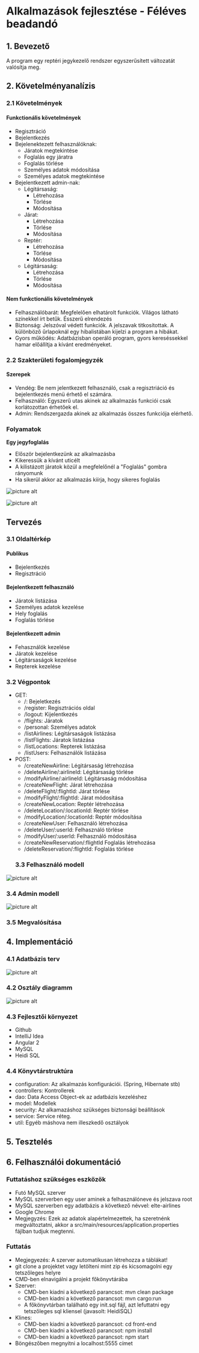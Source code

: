 # Alkalmazások fejlesztése - Féléves beadandó
## 1. Bevezető
A program egy reptéri jegykezelő rendszer egyszerűsített változatát valósítja meg.
## 2. Követelményanalízis
### 2.1 Követelmények
#### Funkctionális követelmények
* Regisztráció
* Bejelentkezés
* Bejelenektezett felhasználóknak:
  * Járatok megtekintése
  * Foglalás egy járatra
  * Foglalás törlése
  * Személyes adatok módosítása
  * Személyes adatok megtekintése
* Bejelentkezett admin-nak:
  * Légitársaság:
     * Létrehozása
      * Törlése
      * Módosítása
   * Járat:
     * Létrehozása
      * Törlése
      * Módosítása
   * Reptér:
     * Létrehozása
      * Törlése
      * Módosítása
   * Légitársaság:
     * Létrehozása
      * Törlése
      * Módosítása
   
#### Nem funkctionális követelmények
* Felhasználóbarát: Megfelelően elhatárolt funkciók. Világos látható színekkel írt betűk. Ésszerű elrendezés
* Biztonság: Jelszóval védett funkciók. A jelszavak titkosítottak. A különböző űrlapoknál egy hibalistában kijelzi a program a hibákat.
* Gyors működés: Adatbázisban operáló program, gyors kereséssekkel hamar előállítja a kívánt eredményeket.

### 2.2 Szakterületi fogalomjegyzék
#### Szerepek
* Vendég: Be nem jelentkezett felhasználó, csak a regisztriáció és bejelentkezés menü érhető el számára.
* Felhasználó: Egyszerű utas akinek az alkalmazás funkciói csak korlátozottan érhetőek el.
* Admin: Rendszergazda akinek az alkalmazás összes funkciója elérhető.
### Folyamatok
**Egy jegyfoglalás**
* Először bejelentkezünk az alkalmazásba
* Kikeressük a kívánt uticélt
* A kilistázott járatok közül a megfelelőnél a "Foglalás" gombra rányomunk
* Ha sikerül akkor az alkalmazás kiírja, hogy sikeres foglalás

 ![picture alt](https://github.com/Angerbrood/airlines-lister/blob/develop/img/Abstract_Flow.jpg "Title is optional")
 
 ![picture alt](https://github.com/Angerbrood/airlines-lister/blob/develop/img/Create_Reservation.jpg "Title is optional")
## Tervezés
### 3.1 Oldaltérkép
#### Publikus
* Bejelentkezés
* Regisztráció
#### Bejelentkezett felhasználó
* Járatok listázása
* Személyes adatok kezelése
* Hely foglalás
* Foglalás törlése
#### Bejelentkezett admin
* Fehasználók kezelése
* Járatok kezelése
* Légitársaságok kezelése
* Repterek kezelése
### 3.2 Végpontok
* GET:
  * /: Bejeletkezés
  * /register: Regisztrációs oldal
  * /logout: Kijelentkezés
  * /flights: Járatok
  * /personal: Személyes adatok
  * /listAirlines: Légitársaságok listázása
  * /listFlights: Járatok listázása
  * /listLocations: Repterek listázása
  * /listUsers: Felhasználók listázása
* POST:  
  * /createNewAirline: Légitársaság létrehozása
  * /deleteAirline/:airlineId: Légitársaság törlése
  * /modifyAirline/:airlineId: Légitársaság módosítása
  * /createNewFlight: Járat létrehozása
  * /deleteFlight/:flightId: Járat törlése
  * /modifyFlight/:flightId: Járat módosítása
  * /createNewLocation: Reptér létrehozása
  * /deleteLocation/:locationId: Reptér törlése
  * /modifyLocation/:locationId: Reptér módosítása
  * /createNewUser: Felhasználó létrehozása
  * /deleteUser/:userId: Felhasználó törlése
  * /modifyUser/:userId: Felhasználó módosítása
  * /createNewReservation/:flightId Foglalás létrehozása
  * /deleteReservation/:flightId: Foglalás törlése
  ### 3.3 Felhasználó modell
 ![picture alt](https://github.com/Angerbrood/airlines-lister/blob/develop/img/User.jpg "Title is optional")
  ### 3.4 Admin modell
 ![picture alt](https://github.com/Angerbrood/airlines-lister/blob/develop/img/Admin.jpg "Title is optional")
  ### 3.5 Megvalósítása
  ## 4. Implementáció
  ### 4.1 Adatbázis terv
  ![picture alt](https://github.com/Angerbrood/airlines-lister/blob/develop/img/db-diagram.jpg "Title is optional")
  ### 4.2 Osztály diagramm
  ![picture alt](https://github.com/Angerbrood/airlines-lister/blob/develop/img/uml.png "Title is optional")
  ### 4.3 Fejlesztői környezet
  * Github
  * IntelliJ Idea
  * Angular 2
  * MySQL
  * Heidi SQL
  ### 4.4 Könyvtárstruktúra
  * configuration: Az alkalmazás konfigurációi. (Spring, Hibernate stb)
  * controllers: Kontrollerek
  * dao: Data Access Object-ek az adatbázis kezeléshez
  * model: Modellek
  * security: Az alkamazáshoz szükséges biztonsági beállítások
  * service: Service réteg.
  * util: Egyéb máshova nem illeszkedő osztályok
  ## 5. Tesztelés
  ## 6. Felhasználói dokumentáció
  ### Futtatáshoz szükséges eszközök
  * Futó MySQL szerver
  * MySQL szerverben egy user aminek a felhasználóneve és jelszava root
  * MySQL szerverben egy adatbázis a következő névvel: elte-airlines 
  * Google Chrome
  * Megjegyzés: Ezek az adatok alapértelmezettek, ha szeretnénk megváltoztatni, akkor a src/main/resources/application.properties fájlban tudjuk megtenni. 
  ### Futtatás
 * Megjegyezés: A szerver automatikusan létrehozza a táblákat!
 * git clone a projektet vagy letölteni mint zip és kicsomagolni egy tetszőleges helyre
 * CMD-ben elnavigálni a projekt főkönyvtárába
 * Szerver:
   * CMD-ben kiadni a következő parancsot: mvn clean package
   * CMD-ben kiadni a következő parancsot: mvn cargo:run
   * A főkönyvtárban található egy init.sql fájl, azt lefuttatni egy tetszőleges sql kliensel (javasolt: HeidiSQL)
 * Klines:
   * CMD-ben kiadni a következő parancsot: cd front-end
   * CMD-ben kiadni a következő parancsot: npm install
   * CMD-ben kiadni a következő parancsot: npm start
 * Böngészőben megnyitni a localhost:5555 címet 

